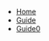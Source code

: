 <!-- docs/javascript/_sidebar.md -->

* [Home](/)
* [Guide](javascript/guide)
* [Guide0](javascript/guide0)
